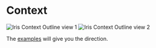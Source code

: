 # Context

![Iris Context Outline view 1](http://iris-go.com/assets/ctx1.png)
              ![Iris Context Outline view 2](http://iris-go.com/assets/ctx2.png)

The [examples](https://github.com/iris-contrib/examples) will give you the direction.